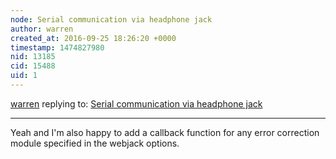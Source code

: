 ```yaml
---
node: Serial communication via headphone jack
author: warren
created_at: 2016-09-25 18:26:20 +0000
timestamp: 1474827980
nid: 13185
cid: 15488
uid: 1
---
```




[warren](../profile/warren) replying to: [Serial communication via headphone jack](../notes/rmeister/06-10-2016/serial-communication-via-headphone-jack)

----
Yeah and I'm also happy to add a callback function for any error correction module specified in the webjack options. 